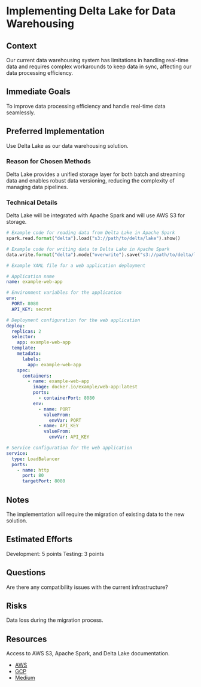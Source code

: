 
# Implementing Delta Lake for Data Warehousing

## Context
Our current data warehousing system has limitations in handling real-time data and requires complex workarounds to keep data in sync, affecting our data processing efficiency.

## Immediate Goals
To improve data processing efficiency and handle real-time data seamlessly.

## Preferred Implementation
Use Delta Lake as our data warehousing solution.

### Reason for Chosen Methods
Delta Lake provides a unified storage layer for both batch and streaming data and enables robust data versioning, reducing the complexity of managing data pipelines.

### Technical Details
Delta Lake will be integrated with Apache Spark and will use AWS S3 for storage.

```python
# Example code for reading data from Delta Lake in Apache Spark
spark.read.format("delta").load("s3://path/to/delta/lake").show()

# Example code for writing data to Delta Lake in Apache Spark
data.write.format("delta").mode("overwrite").save("s3://path/to/delta/lake")
```

```yaml
# Example YAML file for a web application deployment

# Application name
name: example-web-app

# Environment variables for the application
env:
  PORT: 8080
  API_KEY: secret

# Deployment configuration for the web application
deploy:
  replicas: 2
  selector:
    app: example-web-app
  template:
    metadata:
      labels:
        app: example-web-app
    spec:
      containers:
        - name: example-web-app
          image: docker.io/example/web-app:latest
          ports:
            - containerPort: 8080
          env:
            - name: PORT
              valueFrom:
                envVar: PORT
            - name: API_KEY
              valueFrom:
                envVar: API_KEY

# Service configuration for the web application
service:
  type: LoadBalancer
  ports:
    - name: http
      port: 80
      targetPort: 8080

```

## Notes
The implementation will require the migration of existing data to the new solution.

## Estimated Efforts

Development: 5 points
Testing: 3 points

## Questions
Are there any compatibility issues with the current infrastructure?

## Risks
Data loss during the migration process.

## Resources
Access to AWS S3, Apache Spark, and Delta Lake documentation.
- [AWS](https://www.example1.com)
- [GCP](https://www.example2.net)
- [Medium](https://www.example3.org)


